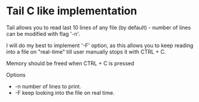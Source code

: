 # Tail C like implementation 

Tail allows you to read last 10 lines of any file (by default) - number of lines can be modified with flag '-n'. 

I will do my best to implement '-F' option, as this allows you to keep reading into a file on "real-time" till user manually stops it with CTRL + C.

Memory should be freed when CTRL + C is pressed 

Options
- -n <number> number of lines to print. 
- -F keep looking into the file on real time. 

